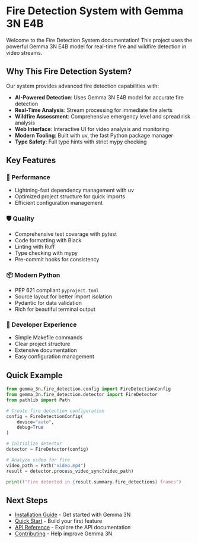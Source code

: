 # Fire Detection System with Gemma 3N E4B

Welcome to the Fire Detection System documentation! This project uses the powerful Gemma 3N E4B model for real-time fire and wildfire detection in video streams.

## Why This Fire Detection System?

Our system provides advanced fire detection capabilities with:

- **AI-Powered Detection**: Uses Gemma 3N E4B model for accurate fire detection
- **Real-Time Analysis**: Stream processing for immediate fire alerts
- **Wildfire Assessment**: Comprehensive emergency level and spread risk analysis
- **Web Interface**: Interactive UI for video analysis and monitoring
- **Modern Tooling**: Built with uv, the fast Python package manager
- **Type Safety**: Full type hints with strict mypy checking

## Key Features

### 🚀 Performance
- Lightning-fast dependency management with uv
- Optimized project structure for quick imports
- Efficient configuration management

### 🛡️ Quality
- Comprehensive test coverage with pytest
- Code formatting with Black
- Linting with Ruff
- Type checking with mypy
- Pre-commit hooks for consistency

### 📦 Modern Python
- PEP 621 compliant `pyproject.toml`
- Source layout for better import isolation
- Pydantic for data validation
- Rich for beautiful terminal output

### 🔧 Developer Experience
- Simple Makefile commands
- Clear project structure
- Extensive documentation
- Easy configuration management

## Quick Example

```python
from gemma_3n.fire_detection.config import FireDetectionConfig
from gemma_3n.fire_detection.detector import FireDetector
from pathlib import Path

# Create fire detection configuration
config = FireDetectionConfig(
    device="auto",
    debug=True
)

# Initialize detector
detector = FireDetector(config)

# Analyze video for fire
video_path = Path("video.mp4")
result = detector.process_video_sync(video_path)

print(f"Fire detected in {result.summary.fire_detections} frames")
```

## Next Steps

- [Installation Guide](getting-started/installation.md) - Get started with Gemma 3N
- [Quick Start](getting-started/quickstart.md) - Build your first feature
- [API Reference](api/overview.md) - Explore the API documentation
- [Contributing](development/contributing.md) - Help improve Gemma 3N